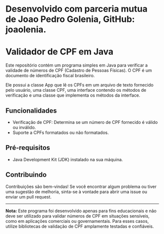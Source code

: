 # Desenvolvido com parceria mutua de Joao Pedro Golenia, GitHub: joaolenia.

# Validador de CPF em Java

Este repositório contém um programa simples em Java para verificar a validade de números de CPF (Cadastro de Pessoas Físicas). O CPF é um documento de identificação fiscal brasileiro.

Ele possui a classe App que lê os CPFs em um arquivo de texto fornecido pelo usuário, uma classe CPF, uma interface contendo os métodos de verificação e uma classe que implementa os métodos da interface. 

## Funcionalidades

- Verificação de CPF: Determina se um número de CPF fornecido é válido ou inválido.
- Suporte a CPFs formatados ou não formatados.

## Pré-requisitos

- Java Development Kit (JDK) instalado na sua máquina.

## Contribuindo

Contribuições são bem-vindas! Se você encontrar algum problema ou tiver uma sugestão de melhoria, sinta-se à vontade para abrir uma issue ou enviar um pull request.

---

**Nota:** Este programa foi desenvolvido apenas para fins educacionais e não deve ser utilizado para validar números de CPF em situações sensíveis, como em aplicações comerciais ou governamentais. Para esses casos, utilize bibliotecas de validação de CPF amplamente testadas e confiáveis.
